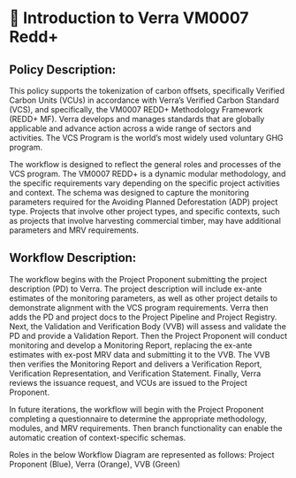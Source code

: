 # 📖 Introduction to Verra VM0007 Redd+

## Policy Description:

This policy supports the tokenization of carbon offsets, specifically Verified Carbon Units (VCUs) in accordance with Verra’s Verified Carbon Standard (VCS), and specifically, the VM0007 REDD+ Methodology Framework (REDD+ MF). Verra develops and manages standards that are globally applicable and advance action across a wide range of sectors and activities. The VCS Program is the world’s most widely used voluntary GHG program.

The workflow is designed to reflect the general roles and processes of the VCS program. The VM0007 REDD+ is a dynamic modular methodology, and the specific requirements vary depending on the specific project activities and context. The schema was designed to capture the monitoring parameters required for the Avoiding Planned Deforestation (ADP) project type. Projects that involve other project types, and specific contexts, such as projects that involve harvesting commercial timber, may have additional parameters and MRV requirements.

## **Workflow Description**:

The workflow begins with the Project Proponent submitting the project description (PD) to Verra. The project description will include ex-ante estimates of the monitoring parameters, as well as other project details to demonstrate alignment with the VCS program requirements. Verra then adds the PD and project docs to the Project Pipeline and Project Registry. Next, the Validation and Verification Body (VVB) will assess and validate the PD and provide a Validation Report. Then the Project Proponent will conduct monitoring and develop a Monitoring Report, replacing the ex-ante estimates with ex-post MRV data and submitting it to the VVB. The VVB then verifies the Monitoring Report and delivers a Verification Report, Verification Representation, and Verification Statement. Finally, Verra reviews the issuance request, and VCUs are issued to the Project Proponent.

In future iterations, the workflow will begin with the Project Proponent completing a questionnaire to determine the appropriate methodology, modules, and MRV requirements. Then branch functionality can enable the automatic creation of context-specific schemas.

Roles in the below Workflow Diagram are represented as follows: Project Proponent (Blue), Verra (Orange), VVB (Green)

<figure><img src="../../../.gitbook/assets/Screen Shot 2022-12-12 at 5.04.57 PM.png" alt=""><figcaption></figcaption></figure>
